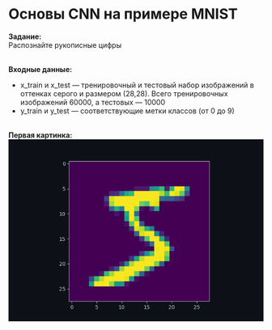 # Основы CNN на примере MNIST
**Задание:**<br>
Распознайте рукописные цифры<br><br>

**Входные данные:**<br>
- x_train и x_test — тренировочный и тестовый набор изображений в оттенках серого и размером (28,28). Всего тренировочных изображений 60000, а тестовых — 10000
- y_train и y_test — соответствующие метки классов (от 0 до 9)<br><br>

**Первая картинка:**
<br>![alt text](Data/img1.png)<br><br>
